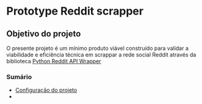 # Prototype Reddit scrapper 

## Objetivo do projeto

O presente projeto é um mínimo produto viável construído para validar a viabilidade e eficiência técnica em scrappar a rede social Reddit através da biblioteca [Python Reddit API Wrapper](https://praw.readthedocs.io/en/stable/)

### Sumário
- [Configuração do projeto](./config.md)
- 